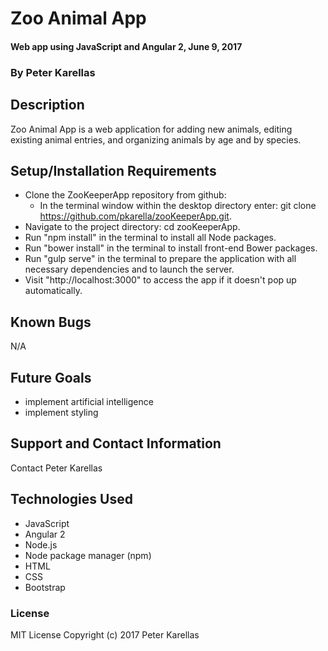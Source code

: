 # Zoo Animal App

#### Web app using JavaScript and Angular 2, June 9, 2017

### By Peter Karellas

## Description

Zoo Animal App is a web application for adding new animals, editing existing animal entries, and organizing animals by age and by species. 

## Setup/Installation Requirements

* Clone the ZooKeeperApp repository from github:
  * In the terminal window within the desktop directory enter: git clone https://github.com/pkarella/zooKeeperApp.git.
* Navigate to the project directory: cd zooKeeperApp.
* Run "npm install" in the terminal to install all Node packages.
* Run "bower install" in the terminal to install front-end Bower  packages.
* Run "gulp serve" in the terminal to prepare the application with all necessary dependencies and to launch the server.
* Visit "http://localhost:3000" to access the app if it doesn't pop up automatically.

## Known Bugs

N/A
## Future Goals
* implement artificial intelligence
* implement styling
## Support and Contact Information

Contact Peter Karellas

## Technologies Used

* JavaScript
* Angular 2
* Node.js
* Node package manager (npm)
* HTML
* CSS
* Bootstrap

### License

MIT License
Copyright (c) 2017 Peter Karellas

